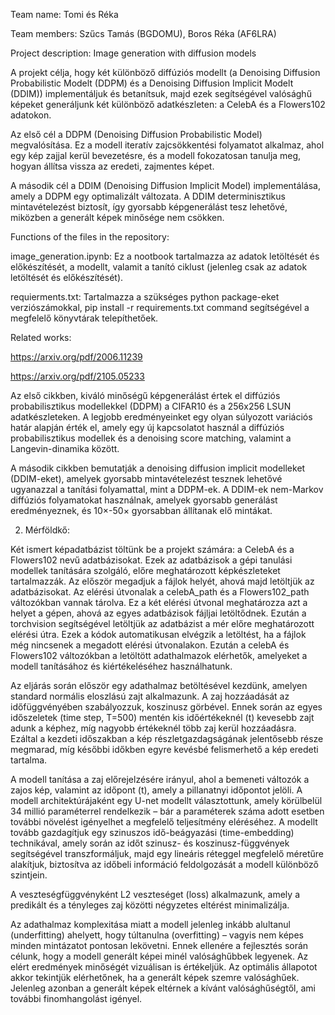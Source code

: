 Team name: Tomi és Réka

Team members: Szűcs Tamás (BGDOMU), Boros Réka (AF6LRA)

Project description: Image generation with diffusion models

A projekt célja, hogy két különböző diffúziós modellt (a Denoising Diffusion Probabilistic Modelt (DDPM) és a Denoising Diffusion Implicit Modelt (DDIM)) implementáljuk és betanítsuk, majd ezek segítségével valósághű képeket generáljunk két különböző adatkészleten: a CelebA és a Flowers102 adatokon.

Az első cél a DDPM (Denoising Diffusion Probabilistic Model) megvalósítása. Ez a modell iteratív zajcsökkentési folyamatot alkalmaz, ahol egy kép zajjal kerül bevezetésre, és a modell fokozatosan tanulja meg, hogyan állítsa vissza az eredeti, zajmentes képet.

A második cél a DDIM (Denoising Diffusion Implicit Model) implementálása, amely a DDPM egy optimalizált változata. A DDIM determinisztikus mintavételezést biztosít, így gyorsabb képgenerálást tesz lehetővé, miközben a generált képek minősége nem csökken.
    
Functions of the files in the repository:

image_generation.ipynb: Ez a nootbook tartalmazza az adatok letöltését és előkészítését, a modellt, valamit a tanító ciklust (jelenleg csak az adatok letöltését és előkészítését).
    
requierments.txt: Tartalmazza a szükséges python package-eket verziószámokkal, pip install -r requirements.txt command segítségével a megfelelő könyvtárak telepíthetőek.
    
Related works:

https://arxiv.org/pdf/2006.11239

https://arxiv.org/pdf/2105.05233

Az első cikkben, kiváló minőségű képgenerálást értek el diffúziós probabilisztikus modellekkel (DDPM) a CIFAR10 és a 256x256 LSUN adatkészleteken. A legjobb eredményeinket egy olyan súlyozott variációs határ alapján érték el, amely egy új kapcsolatot használ a diffúziós probabilisztikus modellek és a denoising score matching, valamint a Langevin-dinamika között.

A második cikkben bemutatják a denoising diffusion implicit modelleket (DDIM-eket), amelyek gyorsabb mintavételezést tesznek lehetővé ugyanazzal a tanítási folyamattal, mint a DDPM-ek. A DDIM-ek nem-Markov diffúziós folyamatokat használnak, amelyek gyorsabb generálást eredményeznek, és 10×-50× gyorsabban állítanak elő mintákat.


2. Mérföldkő:

Két ismert képadatbázist töltünk be a projekt számára: a CelebA és a Flowers102 nevű adatbázisokat. Ezek az adatbázisok a gépi tanulási modellek tanítására szolgáló, előre meghatározott képkészleteket tartalmazzák. Az először megadjuk a fájlok helyét, ahová majd letöltjük az adatbázisokat. Az elérési útvonalak a celebA_path és a Flowers102_path változókban vannak tárolva. Ez a két elérési útvonal meghatározza azt a helyet a gépen, ahová az egyes adatbázisok fájljai letöltődnek. Ezután a torchvision segítségével letöltjük az adatbázist a mér előre meghatározott elérési útra. Ezek a kódok automatikusan elvégzik a letöltést, ha a fájlok még nincsenek a megadott elérési útvonalakon. Ezután a celebA és Flowers102 változókban a letöltött adathalmazok elérhetők, amelyeket a modell tanításához és kiértékeléséhez használhatunk.

Az eljárás során először egy adathalmaz betöltésével kezdünk, amelyen standard normális eloszlású zajt alkalmazunk. A zaj hozzáadását az időfüggvényében szabályozzuk, koszinusz görbével. Ennek során az egyes időszeletek (time step, T=500) mentén kis időértékeknél (t) kevesebb zajt adunk a képhez, míg nagyobb értékeknél több zaj kerül hozzáadásra. Ezáltal a kezdeti időszakban a kép részletgazdagságának jelentősebb része megmarad, míg későbbi időkben egyre kevésbé felismerhető a kép eredeti tartalma.

A modell tanítása a zaj előrejelzésére irányul, ahol a bemeneti változók a zajos kép, valamint az időpont (t), amely a pillanatnyi időpontot jelöli. A modell architektúrájaként egy U-net modellt választottunk, amely körülbelül 34 millió paraméterrel rendelkezik – bár a paraméterek száma adott esetben további növelést igényelhet a megfelelő teljesítmény eléréséhez. A modellt tovább gazdagítjuk egy szinuszos idő-beágyazási (time-embedding) technikával, amely során az időt szinusz- és koszinusz-függvények segítségével transzformáljuk, majd egy lineáris réteggel megfelelő méretűre alakítjuk, biztosítva az időbeli információ feldolgozását a modell különböző szintjein.

A veszteségfüggvényként L2 veszteséget (loss) alkalmazunk, amely a predikált és a tényleges zaj közötti négyzetes eltérést minimalizálja.

Az adathalmaz komplexitása miatt a modell jelenleg inkább alultanul (underfitting) ahelyett, hogy túltanulna (overfitting) – vagyis nem képes minden mintázatot pontosan lekövetni. Ennek ellenére a fejlesztés során célunk, hogy a modell generált képei minél valósághűbbek legyenek. Az elért eredmények minőségét vizuálisan is értékeljük. Az optimális állapotot akkor tekintjük elérhetőnek, ha a generált képek szemre valósághűek. Jelenleg azonban a generált képek eltérnek a kívánt valósághűségtől, ami további finomhangolást igényel.